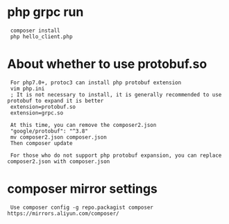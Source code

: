 # php grpc run

     composer install
     php hello_client.php

# About whether to use protobuf.so

     For php7.0+, protoc3 can install php protobuf extension
     vim php.ini
     ; It is not necessary to install, it is generally recommended to use protobuf to expand it is better
     extension=protobuf.so
     extension=grpc.so

     At this time, you can remove the composer2.json
     "google/protobuf": "^3.8"
     mv composer2.json composer.json
     Then composer update

     For those who do not support php protobuf expansion, you can replace composer2.json with composer.json
    
# composer mirror settings

     Use composer config -g repo.packagist composer https://mirrors.aliyun.com/composer/
